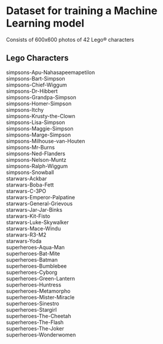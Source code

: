 # Dataset for training a Machine Learning model

Consists of 600x600 photos of 42 Lego® characters

## Lego Characters
simpsons-Apu-Nahasapeemapetilon    
simpsons-Bart-Simpson    
simpsons-Chief-Wiggum    
simpsons-Dr-Hibbert    
simpsons-Grandpa-Simpson    
simpsons-Homer-Simpson    
simpsons-Itchy    
simpsons-Krusty-the-Clown    
simpsons-Lisa-Simpson    
simpsons-Maggie-Simpson    
simpsons-Marge-Simpson    
simpsons-Milhouse-van-Houten    
simpsons-Mr-Burns    
simpsons-Ned-Flanders    
simpsons-Nelson-Muntz    
simpsons-Ralph-Wiggum    
simpsons-Snowball    
starwars-Ackbar    
starwars-Boba-Fett    
starwars-C-3PO    
starwars-Emperor-Palpatine    
starwars-General-Grievous    
starwars-Jar-Jar-Binks    
starwars-Kit-Fisto    
starwars-Luke-Skywalker    
starwars-Mace-Windu    
starwars-R3-M2    
starwars-Yoda    
superheroes-Aqua-Man    
superheroes-Bat-Mite    
superheroes-Batman    
superheroes-Bumblebee    
superheroes-Cyborg    
superheroes-Green-Lantern    
superheroes-Huntress    
superheroes-Metamorpho    
superheroes-Mister-Miracle    
superheroes-Sinestro    
superheroes-Stargirl    
superheroes-The-Cheetah    
superheroes-The-Flash    
superheroes-The-Joker    
superheroes-Wonderwomen    
